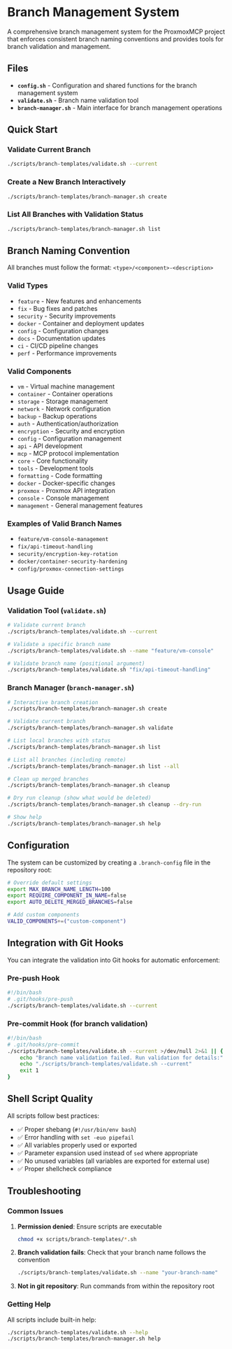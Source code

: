 # Branch Management System

A comprehensive branch management system for the ProxmoxMCP project that enforces consistent branch naming conventions and provides tools for branch validation and management.

## Files

- **`config.sh`** - Configuration and shared functions for the branch management system
- **`validate.sh`** - Branch name validation tool
- **`branch-manager.sh`** - Main interface for branch management operations

## Quick Start

### Validate Current Branch
```bash
./scripts/branch-templates/validate.sh --current
```

### Create a New Branch Interactively
```bash
./scripts/branch-templates/branch-manager.sh create
```

### List All Branches with Validation Status
```bash
./scripts/branch-templates/branch-manager.sh list
```

## Branch Naming Convention

All branches must follow the format: `<type>/<component>-<description>`

### Valid Types
- `feature` - New features and enhancements
- `fix` - Bug fixes and patches  
- `security` - Security improvements
- `docker` - Container and deployment updates
- `config` - Configuration changes
- `docs` - Documentation updates
- `ci` - CI/CD pipeline changes
- `perf` - Performance improvements

### Valid Components
- `vm` - Virtual machine management
- `container` - Container operations
- `storage` - Storage management
- `network` - Network configuration
- `backup` - Backup operations
- `auth` - Authentication/authorization
- `encryption` - Security and encryption
- `config` - Configuration management
- `api` - API development
- `mcp` - MCP protocol implementation
- `core` - Core functionality
- `tools` - Development tools
- `formatting` - Code formatting
- `docker` - Docker-specific changes
- `proxmox` - Proxmox API integration
- `console` - Console management
- `management` - General management features

### Examples of Valid Branch Names
- `feature/vm-console-management`
- `fix/api-timeout-handling`
- `security/encryption-key-rotation`
- `docker/container-security-hardening`
- `config/proxmox-connection-settings`

## Usage Guide

### Validation Tool (`validate.sh`)

```bash
# Validate current branch
./scripts/branch-templates/validate.sh --current

# Validate a specific branch name
./scripts/branch-templates/validate.sh --name "feature/vm-console"

# Validate branch name (positional argument)
./scripts/branch-templates/validate.sh "fix/api-timeout-handling"
```

### Branch Manager (`branch-manager.sh`)

```bash
# Interactive branch creation
./scripts/branch-templates/branch-manager.sh create

# Validate current branch
./scripts/branch-templates/branch-manager.sh validate

# List local branches with status
./scripts/branch-templates/branch-manager.sh list

# List all branches (including remote)
./scripts/branch-templates/branch-manager.sh list --all

# Clean up merged branches
./scripts/branch-templates/branch-manager.sh cleanup

# Dry run cleanup (show what would be deleted)
./scripts/branch-templates/branch-manager.sh cleanup --dry-run

# Show help
./scripts/branch-templates/branch-manager.sh help
```

## Configuration

The system can be customized by creating a `.branch-config` file in the repository root:

```bash
# Override default settings
export MAX_BRANCH_NAME_LENGTH=100
export REQUIRE_COMPONENT_IN_NAME=false
export AUTO_DELETE_MERGED_BRANCHES=false

# Add custom components
VALID_COMPONENTS+=("custom-component")
```

## Integration with Git Hooks

You can integrate the validation into Git hooks for automatic enforcement:

### Pre-push Hook
```bash
#!/bin/bash
# .git/hooks/pre-push
./scripts/branch-templates/validate.sh --current
```

### Pre-commit Hook (for branch validation)
```bash
#!/bin/bash
# .git/hooks/pre-commit
./scripts/branch-templates/validate.sh --current >/dev/null 2>&1 || {
    echo "Branch name validation failed. Run validation for details:"
    echo "./scripts/branch-templates/validate.sh --current"
    exit 1
}
```

## Shell Script Quality

All scripts follow best practices:
- ✅ Proper shebang (`#!/usr/bin/env bash`)
- ✅ Error handling with `set -euo pipefail`
- ✅ All variables properly used or exported
- ✅ Parameter expansion used instead of `sed` where appropriate
- ✅ No unused variables (all variables are exported for external use)
- ✅ Proper shellcheck compliance

## Troubleshooting

### Common Issues

1. **Permission denied**: Ensure scripts are executable
   ```bash
   chmod +x scripts/branch-templates/*.sh
   ```

2. **Branch validation fails**: Check that your branch name follows the convention
   ```bash
   ./scripts/branch-templates/validate.sh --name "your-branch-name"
   ```

3. **Not in git repository**: Run commands from within the repository root

### Getting Help

All scripts include built-in help:
```bash
./scripts/branch-templates/validate.sh --help
./scripts/branch-templates/branch-manager.sh help
```